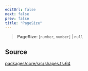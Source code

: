 ```yaml
---
editUrl: false
next: false
prev: false
title: "PageSize"
---
```


> **PageSize**: [`number`, `number`] \| `null`

## Source

[packages/core/src/shapes.ts:64](https://github.com/dgmjs/dgmjs/blob/main/packages/core/src/shapes.ts#L64)
